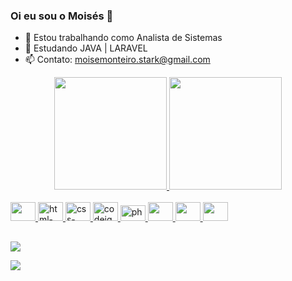 ### Oi eu sou o Moisés 👋


- 🔭 Estou trabalhando como Analista de Sistemas
- 🌱 Estudando JAVA | LARAVEL
- 📫 Contato: moisemonteiro.stark@gmail.com

<div align="center">
  <a href="https://github.com/zzeis">
    <img height="180em" src="https://github-readme-stats.vercel.app/api?username=zzeis&show_icons=true&theme=darcula&include_all_commits=true&count_private=true"/>
  <img height="180em" src="https://github-readme-stats.vercel.app/api/top-langs/?username=zzeis&layout=compact&langs_count=7&theme=darcula"/>
</div>

<div style="display: inline_block"><br>
  
 

  <img  width="40" height="30" alta="javascript-icon" src="https://cdn.jsdelivr.net/gh/devicons/devicon/icons/javascript/javascript-plain.svg" />
  <img  width="40" height="30" alt="html-icon" src="https://cdn.jsdelivr.net/gh/devicons/devicon/icons/html5/html5-plain.svg" />
  <img  width="40" height="30" alt="css-icon" src="https://cdn.jsdelivr.net/gh/devicons/devicon/icons/css3/css3-plain.svg" />
  <img  width="40" height="30" alt="codeigniter-icon" src="https://cdn.jsdelivr.net/gh/devicons/devicon/icons/codeigniter/codeigniter-plain.svg" />
  <img  width="40" height="25" alt="php-icon" src="https://cdn.jsdelivr.net/gh/devicons/devicon/icons/php/php-plain.svg" />
  <img  width="40" height="30" src="https://cdn.jsdelivr.net/gh/devicons/devicon@latest/icons/laravel/laravel-original.svg" />
  <img  width="40" height="30" src="https://cdn.jsdelivr.net/gh/devicons/devicon@latest/icons/tailwindcss/tailwindcss-original.svg" />  
  <img  width="40" height="30" src="https://cdn.jsdelivr.net/gh/devicons/devicon@latest/icons/docker/docker-original.svg" />
          
              
                           
</div>

##
<div> 
  
   <a href="https://www.linkedin.com/in/moises-monteiro-91063622a/" target="_blank"><img src="https://img.shields.io/badge/LinkedIn-0077B5?style=for-the-badge&logo=linkedin&logoColor=white" target="_blank"></a>
   
   
   <a href="https://www.instagram.com/z_zeis/" target="_blank"><img src="https://img.shields.io/badge/Instagram-E4405F?style=for-the-badge&logo=instagram&logoColor=white" target="_blank"></a>
  
 
</div>
            
          
